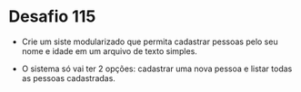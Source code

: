 # Desafio 115
  - Crie um siste modularizado que permita cadastrar pessoas pelo seu nome e idade em um arquivo de texto simples.

  - O sistema só vai ter 2 opções: cadastrar uma nova pessoa e listar todas as pessoas cadastradas.